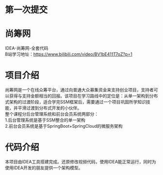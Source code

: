 # 第一次提交

# 尚筹网
IDEA-尚筹网-全套代码  
B站学习地址：https://www.bilibili.com/video/BV1bE411T7oZ?p=1
# 项目介绍
尚筹网是一个在线众筹平台，通过向普通大众募集资金来支持创业项目，支持者可以获得与支持金额相当的回报。该项目在学习路线中的定位是：从单一架构到分布式架构的过渡阶段，适合学完SSM框架后，需要通过一个项目巩固所学知识技能，并平滑过渡到分布式开发的小伙伴。  
整个课程分后台管理系统和前台会员系统两部分：  
1.后台管理系统是基于SSM整合的单一架构  
2.前台会员系统是基于SpringBoot+SpringCloud的微服务架构  
# 代码介绍
本项目由IDEA工具搭建完成。还原修改视频代码，使用IDEA能正常运行，同时为使用IDEA开发的朋友提供一个架构模型。
